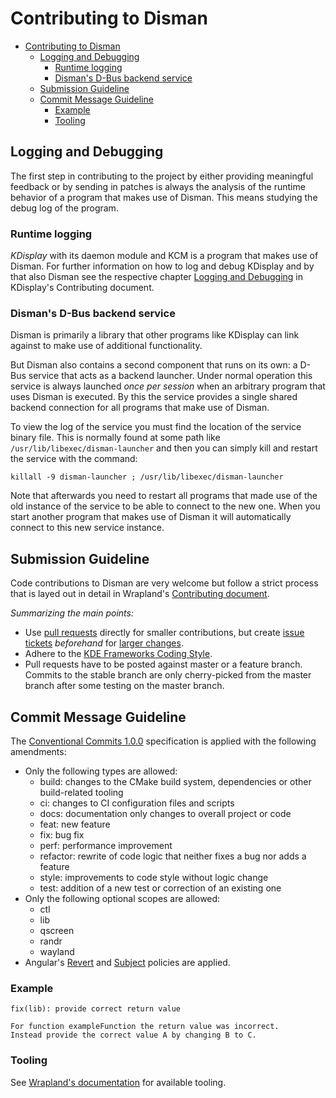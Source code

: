 # Contributing to Disman

- [Contributing to Disman](#contributing-to-disman)
  - [Logging and Debugging](#logging-and-debugging)
    - [Runtime logging](#runtime-logging)
    - [Disman's D-Bus backend service](#dismans-d-bus-backend-service)
  - [Submission Guideline](#submission-guideline)
  - [Commit Message Guideline](#commit-message-guideline)
    - [Example](#example)
    - [Tooling](#tooling)

## Logging and Debugging
The first step in contributing to the project
by either providing meaningful feedback
or by sending in patches
is always the analysis of the runtime behavior of a program
that makes use of Disman.
This means studying the debug log
of the program.

### Runtime logging
*KDisplay* with its daemon module and KCM is a program that makes use of Disman.
For further information on how to log and debug KDisplay and by that also Disman
see the respective chapter [Logging and Debugging][kdisplay-log-debug]
in KDisplay's Contributing document.

### Disman's D-Bus backend service
Disman is primarily a library that other programs like KDisplay can link against to make use
of additional functionality.

But Disman also contains a second component that runs on its own:
a D-Bus service that acts as a backend launcher.
Under normal operation this service is always launched *once per session*
when an arbitrary program that uses Disman is executed.
By this the service provides a single shared backend connection
for all programs that make use of Disman.

To view the log of the service you must find the location of the service binary file.
This is normally found at some path like `/usr/lib/libexec/disman-launcher` and then you
can simply kill and restart the service with the command:

    killall -9 disman-launcher ; /usr/lib/libexec/disman-launcher

Note that afterwards you need to restart all programs that made use of the old
instance of the service to be able to connect to the new one.
When you start another program that makes use of Disman
it will automatically connect to this new service instance.

## Submission Guideline
Code contributions to Disman are very welcome but follow a strict process that is layed out in
detail in Wrapland's [Contributing document][wrapland-submissions].

*Summarizing the main points:*

* Use [pull requests][pull-request] directly for smaller contributions, but create
  [issue tickets][issue] *beforehand* for [larger changes][wrapland-large-changes].
* Adhere to the [KDE Frameworks Coding Style][frameworks-style].
* Pull requests have to be posted against master or a feature branch. Commits to the stable branch
  are only cherry-picked from the master branch after some testing on the master branch.

## Commit Message Guideline
The [Conventional Commits 1.0.0][conventional-commits] specification is applied with the following
amendments:

* Only the following types are allowed:
  * build: changes to the CMake build system, dependencies or other build-related tooling
  * ci: changes to CI configuration files and scripts
  * docs: documentation only changes to overall project or code
  * feat: new feature
  * fix: bug fix
  * perf: performance improvement
  * refactor: rewrite of code logic that neither fixes a bug nor adds a feature
  * style: improvements to code style without logic change
  * test: addition of a new test or correction of an existing one
* Only the following optional scopes are allowed:
  * ctl
  * lib
  * qscreen
  * randr
  * wayland
* Angular's [Revert][angular-revert] and [Subject][angular-subject] policies are applied.

### Example

    fix(lib): provide correct return value

    For function exampleFunction the return value was incorrect.
    Instead provide the correct value A by changing B to C.

### Tooling
See [Wrapland's documentation][wrapland-tooling] for available tooling.

[angular-revert]: https://github.com/angular/angular/blob/3cf2005a936bec2058610b0786dd0671dae3d358/CONTRIBUTING.md#revert
[angular-subject]: https://github.com/angular/angular/blob/3cf2005a936bec2058610b0786dd0671dae3d358/CONTRIBUTING.md#subject
[conventional-commits]: https://www.conventionalcommits.org/en/v1.0.0/#specification
[frameworks-style]: https://community.kde.org/Policies/Frameworks_Coding_Style
[issue]: https://github.com/winft/disman/issues
[kdisplay-log-debug]: https://github.com/winft/kdisplay/blob/master/CONTRIBUTING.md#logging-and-debugging
[pull-request]: https://github.com/winft/disman/pulls
[plasma-schedule]: https://community.kde.org/Schedules/Plasma_5
[wrapland-large-changes]: https://github.com/winft/wrapland/blob/master/CONTRIBUTING.md#issues-for-large-changes
[wrapland-submissions]: https://github.com/winft/wrapland/blob/master/CONTRIBUTING.md#submission-guideline
[wrapland-tooling]: https://github.com/winft/wrapland/blob/master/CONTRIBUTING.md#tooling
